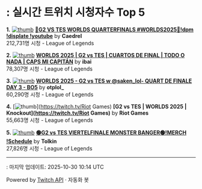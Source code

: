 # : 실시간 트위치 시청자수 Top 5

**1.** [![thumb](https://static-cdn.jtvnw.net/previews-ttv/live_user_caedrel-320x180.jpg)](https://twitch.tv/Caedrel)
**[🔴G2 VS TES WORLDS QUARTERFINALS #WORLDS2025🔴!dpm !displate !youtube](https://twitch.tv/Caedrel)** by **Caedrel**<br>212,731명 시청  - League of Legends

**2.** [![thumb](https://static-cdn.jtvnw.net/previews-ttv/live_user_ibai-320x180.jpg)](https://twitch.tv/ibai)
**[WORLDS 2025 | G2 vs TES | CUARTOS DE FINAL | TODO O NADA | CAPS MI CAPITÁN](https://twitch.tv/ibai)** by **ibai**<br>78,307명 시청  - League of Legends

**3.** [![thumb](https://static-cdn.jtvnw.net/previews-ttv/live_user_otplol_-320x180.jpg)](https://twitch.tv/otplol_)
**[WORLDS 2025 - G2 vs TES w @saken_lol- QUART DE FINALE DAY 3 - BO5](https://twitch.tv/otplol_)** by **otplol_**<br>60,290명 시청  - League of Legends

**4.** [![thumb](https://static-cdn.jtvnw.net/previews-ttv/live_user_riotgames-320x180.jpg)](https://twitch.tv/Riot Games)
**[G2 vs TES | WORLDS 2025 | Knockout](https://twitch.tv/Riot Games)** by **Riot Games**<br>55,663명 시청  - League of Legends

**5.** [![thumb](https://static-cdn.jtvnw.net/previews-ttv/live_user_tolkin-320x180.jpg)](https://twitch.tv/Tolkin)
**[🟢G2 vs TES VIERTELFINALE MONSTER BANGER🟢!MERCH !Schedule](https://twitch.tv/Tolkin)** by **Tolkin**<br>27,826명 시청  - League of Legends


---
: 마지막 업데이트: 2025-10-30 10:14 UTC

Powered by [Twitch API](https://dev.twitch.tv/docs/api/reference) · 자동화 봇